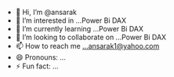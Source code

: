 - 👋 Hi, I’m @ansarak
- 👀 I’m interested in ...Power Bi DAX
- 🌱 I’m currently learning ...Power Bi DAX
- 💞️ I’m looking to collaborate on ...Power Bi DAX
- 📫 How to reach me ...ansarak1@yahoo.com
- 😄 Pronouns: ...
- ⚡ Fun fact: ...

<!---
ansarak/ansarak is a ✨ special ✨ repository because its `README.md` (this file) appears on your GitHub profile.
You can click the Preview link to take a look at your changes.
--->
